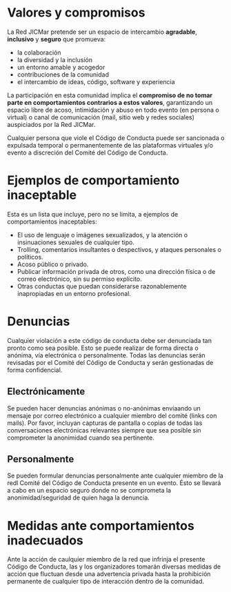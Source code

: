 # Valores y compromisos

La Red JICMar pretende ser un espacio de intercambio **agradable**, **inclusivo** y **seguro** que promueva:

* la colaboración
* la diversidad y la inclusión
* un entorno amable y acogedor
* contribuciones de la comunidad
* el intercambio de ideas, código, software y experiencia

La participación en esta comunidad implica el **compromiso de no tomar parte en comportamientos contrarios a estos valores**, garantizando un espacio libre de acoso, intimidación y abuso en todo evento (en persona o virtual) o canal de comunicación (mail, sitio web y redes sociales) auspiciados por la Red JICMar.

Cualquier persona que viole el Código de Conducta puede ser sancionada o expulsada temporal o permanentemente de las plataformas virtuales y/o evento a discreción del Comité del Código de Conducta.


# Ejemplos de comportamiento inaceptable

Esta es un lista que incluye, pero no se limita, a ejemplos de comportamientos inaceptables:

* El uso de lenguaje o imágenes sexualizados, y la atención o insinuaciones sexuales de cualquier tipo.
* Trolling, comentarios insultantes o despectivos, y ataques personales o políticos.
* Acoso público o privado.
* Publicar información privada de otros, como una dirección física o de correo electrónico, sin su permiso explícito.
* Otras conductas que puedan considerarse razonablemente inapropiadas en un entorno profesional.


# Denuncias

Cualquier violación a este código de conducta debe ser denunciada tan pronto como sea posible. Esto se puede realizar de forma directa o anónima, vía electrónica o personalmente. Todas las denuncias serán revisadas por el Comité del Código de Conducta y serán gestionadas de forma confidencial.

## Electrónicamente

Se pueden hacer denuncias anónimas o no-anónimas enviaando un mensaje por correo electrónico a cualquier miembro del comité (links con mails). Por favor, incluyan capturas de pantalla o copias de todas las conversaciones electrónicas relevantes siempre que sea posible sin comprometer la anonimidad cuando sea pertinente.

## Personalmente

Se pueden formular denuncias personalmente ante cualquier miembro de la redl Comité del Código de Conducta presente en un evento. Ésto se llevará a cabo en un espacio seguro donde no se comprometa la anonimidad/seguridad de quien haga la denuncia.


# Medidas ante comportamientos inadecuados

Ante la acción de caulquier miembro de la red que infrinja el presente Código de Conducta, las y los organizadores tomarán diversas medidas de acción que fluctuan desde una advertencia privada hasta la prohibición permanente de cualquier tipo de interacción dentro de la comunidad.
